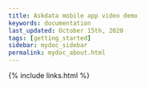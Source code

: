 ```yaml
---
title: Askdata mobile app video demo
keywords: documentation
last_updated: October 15th, 2020
tags: [getting_started]
sidebar: mydoc_sidebar
permalink: mydoc_about.html
---
```




{% include links.html %}
